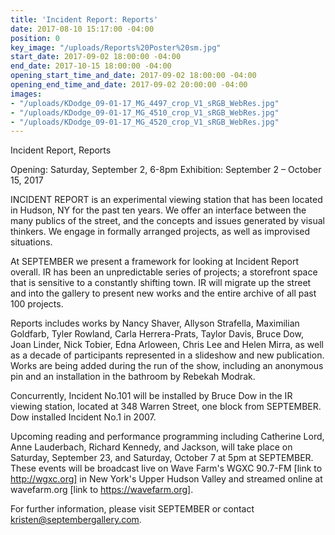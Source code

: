 ```yaml
---
title: 'Incident Report: Reports'
date: 2017-08-10 15:17:00 -04:00
position: 0
key_image: "/uploads/Reports%20Poster%20sm.jpg"
start_date: 2017-09-02 18:00:00 -04:00
end_date: 2017-10-15 18:00:00 -04:00
opening_start_time_and_date: 2017-09-02 18:00:00 -04:00
opening_end_time_and_date: 2017-09-02 20:00:00 -04:00
images:
- "/uploads/KDodge_09-01-17_MG_4497_crop_V1_sRGB_WebRes.jpg"
- "/uploads/KDodge_09-01-17_MG_4510_crop_V1_sRGB_WebRes.jpg"
- "/uploads/KDodge_09-01-17_MG_4520_crop_V1_sRGB_WebRes.jpg"
---
```


Incident Report, Reports

Opening: Saturday, September 2, 6-8pm
Exhibition: September 2 – October 15, 2017

INCIDENT REPORT is an experimental viewing station that has been located in Hudson, NY for the past ten years. We offer an interface between the many publics of the street, and the concepts and issues generated by visual thinkers. We engage in formally arranged projects, as well as improvised situations. 

At SEPTEMBER we present a framework for looking at Incident Report overall. IR has been an unpredictable series of projects; a storefront space that is sensitive to a constantly shifting town. IR will migrate up the street and into the gallery to present new works and the entire archive of all past 100 projects. 

Reports includes works by Nancy Shaver, Allyson Strafella, Maximilian Goldfarb, Tyler Rowland, Carla Herrera-Prats, Taylor Davis, Bruce Dow, Joan Linder, Nick Tobier, Edna Arloween, Chris Lee and Helen Mirra, as well as a decade of participants represented in a slideshow and new publication. Works are being added during the run of the show, including an anonymous pin and an installation in the bathroom by Rebekah Modrak.

Concurrently, Incident No.101 will be installed by Bruce Dow in the IR viewing station, located at 348 Warren Street, one block from SEPTEMBER. Dow installed Incident No.1 in 2007. 

Upcoming reading and performance programming including Catherine Lord, Anne Lauderbach, Richard Kennedy, and Jackson, will take place on Saturday, September 23, and Saturday, October 7 at 5pm at SEPTEMBER. These events will be broadcast live on Wave Farm's WGXC 90.7-FM [link to http://wgxc.org] in New York's Upper Hudson Valley and streamed online at wavefarm.org [link to https://wavefarm.org].

For further information, please visit SEPTEMBER or contact kristen@septembergallery.com.